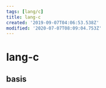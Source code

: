 ```yaml
---
tags: [lang/c]
title: lang-c
created: '2019-09-07T04:06:53.538Z'
modified: '2020-07-07T08:09:04.753Z'
---
```


# lang-c

## basis
